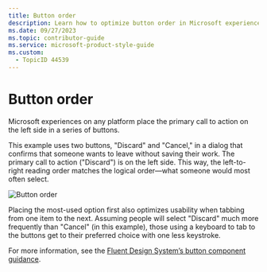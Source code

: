 ```yaml
---
title: Button order
description: Learn how to optimize button order in Microsoft experiences by placing the primary call to action on the left. Enhance usability and efficiency for users navigating with keyboards.
ms.date: 09/27/2023
ms.topic: contributor-guide
ms.service: microsoft-product-style-guide
ms.custom:
  - TopicID 44539
---
```



# Button order

Microsoft experiences on any platform place the primary call to action on the left side in a series of buttons.   

This example uses two buttons, "Discard" and "Cancel," in a dialog that confirms that someone wants to leave without saving their work. The primary call to action ("Discard") is on the left side. This way, the left-to-right reading order matches the logical order—what someone would most often select.

![Button order](~/media/button-order.png)

Placing the most-used option first also optimizes usability when tabbing from one item to the next. Assuming people will select "Discard" much more frequently than "Cancel" (in this example), those using a keyboard to tab to the buttons get to their preferred choice with one less keystroke.

For more information, see the [Fluent Design System’s button component guidance](https://developer.microsoft.com/fluentui#/controls/web/button).
